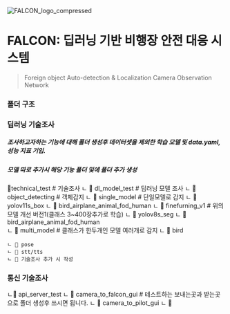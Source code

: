![FALCON_logo_compressed](https://github.com/user-attachments/assets/462717ba-894c-4ad8-9bdc-2d7cc524c57d)

# FALCON: 딥러닝 기반 비행장 안전 대응 시스템
> Foreign object Auto-detection & Localization Camera Observation Network

### 폴더 구조


### 딥러닝 기술조사
##### 조사하고자하는 기능에 대해 폴더 생성후 데이터셋을 제외한 학습 모델 및 data.yaml, 성능 지표 기입. 
##### 모델 따로 추가시 해당 기능 폴더 및에 폴더 추가 생성
📁technical_test        # 기술조사
ㄴ 📁 dl_model_test           # 딥러닝 모델 조사
    ㄴ 📁 object_detecting     # 객체감지
         ㄴ 📁 single_model      # 단일모델로 감지
            ㄴ 📁 yolov11s_box
                ㄴ 📁 bird_airplane_animal_fod_human
                ㄴ 📁 finefurning_v1       # 위의 모델 개선 버전1(클래스 3~400장추가로 학습)
            ㄴ 📁 yolov8s_seg
                ㄴ 📁 bird_airplane_animal_fod_human        
         ㄴ 📁 multi_model      # 클래스가 한두개인 모델 여러개로 감지
            ㄴ 📁 bird

    ㄴ 📁 pose
    ㄴ 📁 stt/tts
    ㄴ 📁 기술조사 추가 시 작성
### 통신 기술조사
ㄴ📁 api_server_test
    ㄴ 📁 camera_to_falcon_gui     # 테스트하는 보내는곳과 받는곳으로 폴더 생성후 쓰시면 됩니다.
    ㄴ 📁 camera_to_pilot_gui
    ㄴ 📁 
